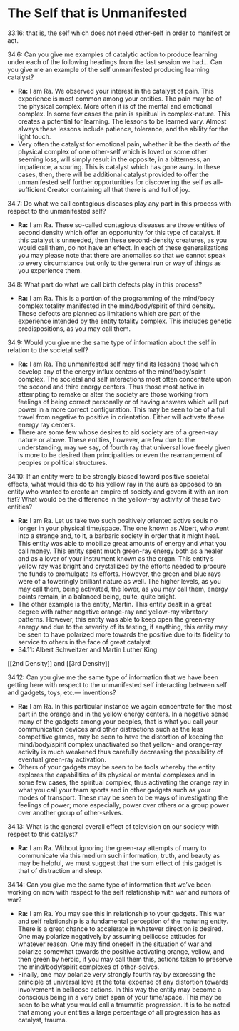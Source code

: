 # The Self that is Unmanifested
33.16: that is, the self which does not need other-self in order to manifest or act.

34.6: Can you give me examples of catalytic action to produce learning under each of the following headings from the last session we had… Can you give me an example of the self unmanifested producing learning catalyst?
- **Ra:** I am Ra. We observed your interest in the catalyst of pain. This experience is most common among your entities. The pain may be of the physical complex. More often it is of the mental and emotional complex. In some few cases the pain is spiritual in complex-nature. This creates a potential for learning. The lessons to be learned vary. Almost always these lessons include patience, tolerance, and the ability for the light touch.
- Very often the catalyst for emotional pain, whether it be the death of the physical complex of one other-self which is loved or some other seeming loss, will simply result in the opposite, in a bitterness, an impatience, a souring. This is catalyst which has gone awry. In these cases, then, there will be additional catalyst provided to offer the unmanifested self further opportunities for discovering the self as all-sufficient Creator containing all that there is and full of joy.

34.7: Do what we call contagious diseases play any part in this process with respect to the unmanifested self?
- **Ra:** I am Ra. These so-called contagious diseases are those entities of second density which offer an opportunity for this type of catalyst. If this catalyst is unneeded, then these second-density creatures, as you would call them, do not have an effect. In each of these generalizations you may please note that there are anomalies so that we cannot speak to every circumstance but only to the general run or way of things as you experience them.

34.8: What part do what we call birth defects play in this process?
- **Ra:** I am Ra. This is a portion of the programming of the mind/body complex totality manifested in the mind/body/spirit of third density. These defects are planned as limitations which are part of the experience intended by the entity totality complex. This includes genetic predispositions, as you may call them.

34.9: Would you give me the same type of information about the self in relation to the societal self?
- **Ra:** I am Ra. The unmanifested self may find its lessons those which develop any of the energy influx centers of the mind/body/spirit complex. The societal and self interactions most often concentrate upon the second and third energy centers. Thus those most active in attempting to remake or alter the society are those working from feelings of being correct personally or of having answers which will put power in a more correct configuration. This may be seen to be of a full travel from negative to positive in orientation. Either will activate these energy ray centers.
- There are some few whose desires to aid society are of a green-ray nature or above. These entities, however, are few due to the understanding, may we say, of fourth ray that universal love freely given is more to be desired than principalities or even the rearrangement of peoples or political structures.

34.10: If an entity were to be strongly biased toward positive societal effects, what would this do to his yellow ray in the aura as opposed to an entity who wanted to create an empire of society and govern it with an iron fist? What would be the difference in the yellow-ray activity of these two entities?
- **Ra:** I am Ra. Let us take two such positively oriented active souls no longer in your physical time/space. The one known as Albert, who went into a strange and, to it, a barbaric society in order that it might heal. This entity was able to mobilize great amounts of energy and what you call money. This entity spent much green-ray energy both as a healer and as a lover of your instrument known as the organ. This entity’s yellow ray was bright and crystallized by the efforts needed to procure the funds to promulgate its efforts. However, the green and blue rays were of a toweringly brilliant nature as well. The higher levels, as you may call them, being activated, the lower, as you may call them, energy points remain, in a balanced being, quite, quite bright.
- The other example is the entity, Martin. This entity dealt in a great degree with rather negative orange-ray and yellow-ray vibratory patterns. However, this entity was able to keep open the green-ray energy and due to the severity of its testing, if anything, this entity may be seen to have polarized more towards the positive due to its fidelity to service to others in the face of great catalyst.
- 34.11: Albert Schweitzer and Martin Luther King

[[2nd Density]] and [[3rd Density]]

34.12: Can you give me the same type of information that we have been getting here with respect to the unmanifested self interacting between self and gadgets, toys, etc.— inventions?
- **Ra:** I am Ra. In this particular instance we again concentrate for the most part in the orange and in the yellow energy centers. In a negative sense many of the gadgets among your peoples, that is what you call your communication devices and other distractions such as the less competitive games, may be seen to have the distortion of keeping the mind/body/spirit complex unactivated so that yellow- and orange-ray activity is much weakened thus carefully decreasing the possibility of eventual green-ray activation.
- Others of your gadgets may be seen to be tools whereby the entity explores the capabilities of its physical or mental complexes and in some few cases, the spiritual complex, thus activating the orange ray in what you call your team sports and in other gadgets such as your modes of transport. These may be seen to be ways of investigating the feelings of power; more especially, power over others or a group power over another group of other-selves.

34.13: What is the general overall effect of television on our society with respect to this catalyst?
- **Ra:** I am Ra. Without ignoring the green-ray attempts of many to communicate via this medium such information, truth, and beauty as may be helpful, we must suggest that the sum effect of this gadget is that of distraction and sleep.

34.14: Can you give me the same type of information that we’ve been working on now with respect to the self relationship with war and rumors of war?
- **Ra:** I am Ra. You may see this in relationship to your gadgets. This war and self relationship is a fundamental perception of the maturing entity. There is a great chance to accelerate in whatever direction is desired. One may polarize negatively by assuming bellicose attitudes for whatever reason. One may find oneself in the situation of war and polarize somewhat towards the positive activating orange, yellow, and then green by heroic, if you may call them this, actions taken to preserve the mind/body/spirit complexes of other-selves.
- Finally, one may polarize very strongly fourth ray by expressing the principle of universal love at the total expense of any distortion towards involvement in bellicose actions. In this way the entity may become a conscious being in a very brief span of your time/space. This may be seen to be what you would call a traumatic progression. It is to be noted that among your entities a large percentage of all progression has as catalyst, trauma.